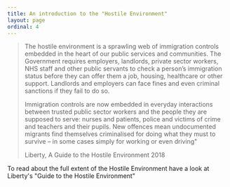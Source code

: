 ```yaml
---
title: An introduction to the "Hostile Environment"
layout: page
ordinal: 4
---
```


<blockquote class="blockquote">
  <p>
  The hostile environment is a sprawling web of immigration controls embedded in the heart of our public services and communities. The Government requires employers, landlords, private sector workers, NHS staff and other public servants to check a person’s immigration status before they can offer them a job, housing, healthcare or other support. Landlords and employers can face fines and even criminal sanctions if they fail to do so.
  </p>
  <p>
  Immigration controls are now embedded in everyday interactions between trusted public sector workers and the people they are supposed to serve: nurses and patients, police and victims of crime and teachers and their pupils. New offences mean undocumented migrants find themselves criminalised for doing what they must to survive – in some cases simply for working or even driving"
  </p>
  <footer class="blockquote-footer">Liberty, A Guide to the Hostile Environment 2018</footer>
</blockquote>
 

 

To read about the full extent of the Hostile Environment have a look at Liberty's "Guide to the Hostile Environment"
